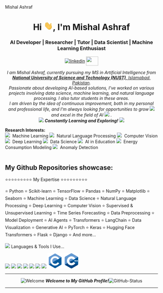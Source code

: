 Mishal Ashraf
<h1 align="center">Hi <img src="https://raw.githubusercontent.com/ABSphreak/ABSphreak/master/gifs/Hi.gif" width="30px">, I'm Mishal Ashraf</h1> <h3 align="center"> AI Developer | Researcher | Tutor | Data Scientist | Machine Learning Enthusiast </h3> <p align="center"> <a href="https://www.linkedin.com/in/mishal-ashraf/" target="blank"><img align="center" src="https://cdn.jsdelivr.net/npm/simple-icons@3.0.1/icons/linkedin.svg" alt="linkedin" height="30" width="40" /></a> <a href = "mailto: mishal7991@gmail.com"><img align="center" src="https://simpleicons.org/icons/gmail.svg" height="30" width="40" /></a> </p> <p align="center"> <em> I am Mishal Ashraf, currently pursuing my MS in Artificial Intelligence from <a href="https://www.nust.edu.pk/"> <b>National University of Science and Technology (NUST)</b>, Islamabad, Pakistan</a>. <br> Passionate about developing AI-based solutions, I've worked on various projects involving data science, machine learning, and natural language processing. I also tutor students in these areas. <br> I am driven by the idea of continuous improvement, both in my personal and professional life, and I'm always looking for opportunities to grow <img src="https://github.com/TheDudeThatCode/TheDudeThatCode/blob/master/Assets/Rocket.gif" width="18px"> and excel in the field of AI <img src="https://github.com/TheDudeThatCode/TheDudeThatCode/blob/master/Assets/Medal.gif" width="20px">&nbsp. </em> <br> <img src="https://media.giphy.com/media/VgCDAzcKvsR6OM0uWg/giphy.gif" width="50" /> <b><i>Constantly Learning and Exploring!</i></b> <img src="https://media.giphy.com/media/7j2hfyeVcDtf2/giphy.gif" width="50" /> </p>
<b>Research Interests:</b><br> <img src="https://media.giphy.com/media/ObNTw8Uzwy6KQ/giphy.gif" width="30px">  Machine Learning
<img src="https://media.giphy.com/media/ObNTw8Uzwy6KQ/giphy.gif" width="30px">  Natural Language Processing
<img src="https://media.giphy.com/media/ObNTw8Uzwy6KQ/giphy.gif" width="30px">  Computer Vision
<img src="https://media.giphy.com/media/ObNTw8Uzwy6KQ/giphy.gif" width="30px">  Deep Learning
<img src="https://media.giphy.com/media/ObNTw8Uzwy6KQ/giphy.gif" width="30px">  Data Science
<img src="https://media.giphy.com/media/ObNTw8Uzwy6KQ/giphy.gif" width="30px">  AI in Education
<img src="https://media.giphy.com/media/ObNTw8Uzwy6KQ/giphy.gif" width="30px">  Energy Consumption Modeling
<img src="https://media.giphy.com/media/ObNTw8Uzwy6KQ/giphy.gif" width="30px">  Anomaly Detection <br> <br>

<h2>My Github Repositories showcase:</h2>
⭐⭐⭐⭐⭐⭐⭐⭐⭐ My Expertise ⭐⭐⭐⭐⭐⭐⭐⭐⭐

⭐ Python ⭐ Scikit-learn ⭐ TensorFlow ⭐ Pandas ⭐ NumPy ⭐ Matplotlib ⭐ Seaborn
⭐ Machine Learning ⭐ Data Science ⭐ Natural Language Processing
⭐ Deep Learning ⭐ Computer Vision ⭐ Supervised & Unsupervised Learning
⭐ Time Series Forecasting ⭐ Data Preprocessing ⭐ Model Deployment ⭐ AI Agents
⭐ Transformers ⭐ LangChain ⭐ Data Visualization ⭐ Generative AI
⭐ PyTorch ⭐ Keras ⭐ Hugging Face Transformers ⭐ Flask ⭐ Django ⭐ And more...

<img src="https://media.giphy.com/media/ObNTw8Uzwy6KQ/giphy.gif" width="30px"> Languages & Tools I Use...

<p align="left"> <code><img height="50" src="https://www.vectorlogo.zone/logos/python/python-ar21.svg"></code> <code><img height="50" src="https://www.vectorlogo.zone/logos/tensorflow/tensorflow-icon.svg"></code> <code><img height="50" src="https://www.vectorlogo.zone/logos/pytorch/pytorch-ar21.svg"></code> <code><img height="50" src="https://www.vectorlogo.zone/logos/numpy/numpy-ar21.svg"></code> <code><img height="50" src="https://www.vectorlogo.zone/logos/flask/flask-ar21.svg"></code> <code><img height="50" src="https://www.vectorlogo.zone/logos/github/github-ar21.svg"></code> <code><img height="50" src="https://www.vectorlogo.zone/logos/django/django-ar21.svg"></code> <code><img height="50" src="https://raw.githubusercontent.com/devicons/devicon/master/icons/c/c-original.svg"></code> <code><img height="50" src="https://raw.githubusercontent.com/devicons/devicon/master/icons/cplusplus/cplusplus-original.svg"></code> </p> <hr> <p align="center"> <img src="https://media.giphy.com/media/8UHRm5oY4k4FDxq5QG/giphy.gif" width="30px" alt="Welcome"/>&nbsp;<i><b>Welcome to My GitHub Profile!</b></i><img src="https://media.giphy.com/media/8UHRm5oY4k4FDxq5QG/giphy.gif" width="30px" alt="GitHub-Status"/></p> <hr>
